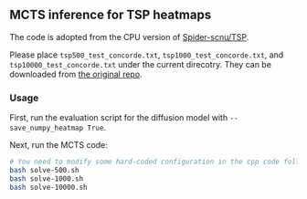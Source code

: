 ## MCTS inference for TSP heatmaps

The code is adopted from the CPU version of [Spider-scnu/TSP](https://github.com/Spider-scnu/TSP/tree/master/MCTS-CPUver).

Please place `tsp500_test_concorde.txt`, `tsp1000_test_concorde.txt`, and `tsp10000_test_concorde.txt` under the current direcotry. They can be downloaded from [the original repo](https://github.com/Spider-scnu/TSP/tree/master#dataset).

### Usage

First, run the evaluation script for the diffusion model with `--save_numpy_heatmap True`.

Next, run the MCTS code:
```bash
# You need to modify some hard-coded configuration in the cpp code following the instructions in the script before running it.
bash solve-500.sh
bash solve-1000.sh
bash solve-10000.sh
```
